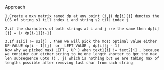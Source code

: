 Approach 

    1.Create a mxn matrix named dp at any point (i,j) dp[i][j] denotes the LCS of string s1 till index i and string s2 till index j 
    
    2.if the characters of both strings at i and j are the same then dp[i][j] = 1+ dp[i-1][j-1]

    3.If s1[i] != s2[j] , then we will pick the most optimal value either UP-VALUE dp[i - 1][j]  or  LEFT VALUE , dp[i][j - 1]
    Now why we picked max( LEFT , UP ) when text1[i] != text2[j] , because we consider our either string to be one length shorter to get the max len subsequence upto (i , j) which is nothing but we are taking max of lengths possible after removing last char from each string